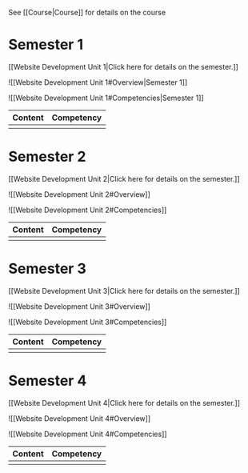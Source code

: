 See [[Course|Course]] for details on the course
 
# Semester 1

[[Website Development Unit 1|Click here for details on the semester.]]

![[Website Development Unit 1#Overview|Semester 1]]

![[Website Development Unit 1#Competencies|Semester 1]]

| Content | Competency |
| ------- | ---------- |
|         |            |


# Semester 2


[[Website Development Unit 2|Click here for details on the semester.]]

![[Website Development Unit 2#Overview]]

![[Website Development Unit 2#Competencies]]

| Content | Competency |
| ------- | ---------- |
|         |            |


# Semester 3

[[Website Development Unit 3|Click here for details on the semester.]]

![[Website Development Unit 3#Overview]]

![[Website Development Unit 3#Competencies]]

| Content | Competency |
| ------- | ---------- |
|         |            |


# Semester 4

[[Website Development Unit 4|Click here for details on the semester.]]

![[Website Development Unit 4#Overview]]

![[Website Development Unit 4#Competencies]]

| Content | Competency |
| ------- | ---------- |
|         |            |






